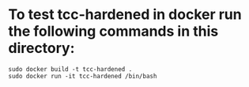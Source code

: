 # To test tcc-hardened in docker run the following commands in this directory:
```
sudo docker build -t tcc-hardened .
sudo docker run -it tcc-hardened /bin/bash
```